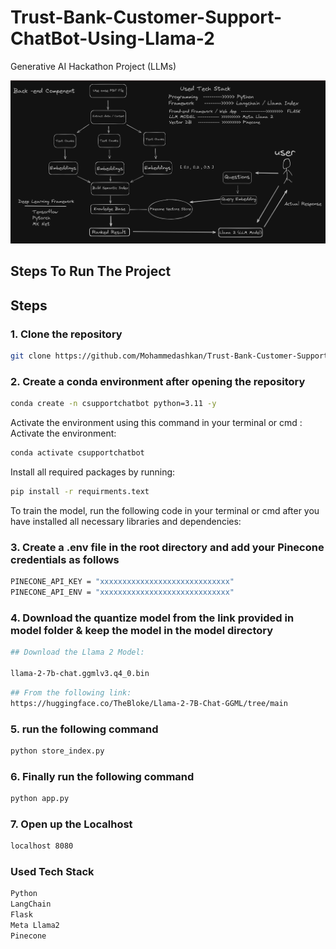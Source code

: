 # Trust-Bank-Customer-Support-ChatBot-Using-Llama-2

Generative AI Hackathon Project (LLMs)

![Alt text](<AI Hackathon Work Flow.png>)

## Steps To Run The Project

## Steps

### 1. Clone the repository

```bash
git clone https://github.com/Mohammedashkan/Trust-Bank-Customer-Support-ChatBot-Using-Llama-2.git
```

### 2. Create a conda environment after opening the repository

```bash
conda create -n csupportchatbot python=3.11 -y
```

Activate the environment using this command in your terminal or cmd :
Activate the environment:

```bash
conda activate csupportchatbot
```

Install all required packages by running:

```bash
pip install -r requirments.text
```

To train the model, run the following code in your terminal or cmd after you have installed all necessary libraries and dependencies:

### 3. Create a .env file in the root directory and add your Pinecone credentials as follows

```bash
PINECONE_API_KEY = "xxxxxxxxxxxxxxxxxxxxxxxxxxxxx"
PINECONE_API_ENV = "xxxxxxxxxxxxxxxxxxxxxxxxxxxxx"
```

### 4. Download the quantize model from the link provided in model folder & keep the model in the model directory

```bash
## Download the Llama 2 Model:

llama-2-7b-chat.ggmlv3.q4_0.bin
```

```bash
## From the following link:
https://huggingface.co/TheBloke/Llama-2-7B-Chat-GGML/tree/main
```

### 5. run the following command

```bash
python store_index.py
```

### 6. Finally run the following command

```bash
python app.py
```

### 7. Open up the Localhost

```bash
localhost 8080
```

### Used Tech Stack

```bash
Python
LangChain
Flask
Meta Llama2
Pinecone
```
